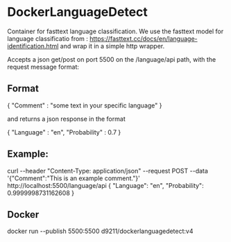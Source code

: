 # DockerLanguageDetect
Container for fasttext language classification. We use the fasttext model for language classificatio from :
https://fasttext.cc/docs/en/language-identification.html and wrap it in a simple http wrapper.

Accepts a json get/post on port 5500 on the /language/api path, with the request message format:

## Format

{ "Comment" : "some text in your specific language" }

and returns a json response in the format

{ "Language" : "en", "Probability" : 0.7 }


## Example:

curl --header "Content-Type: application/json" --request POST --data '{"Comment":"This is an example comment."}' http://localhost:5500/language/api
{
  "Language": "en", 
  "Probability": 0.9999998731162608
}

## Docker
docker run --publish 5500:5500 d9211/dockerlanguagedetect:v4

